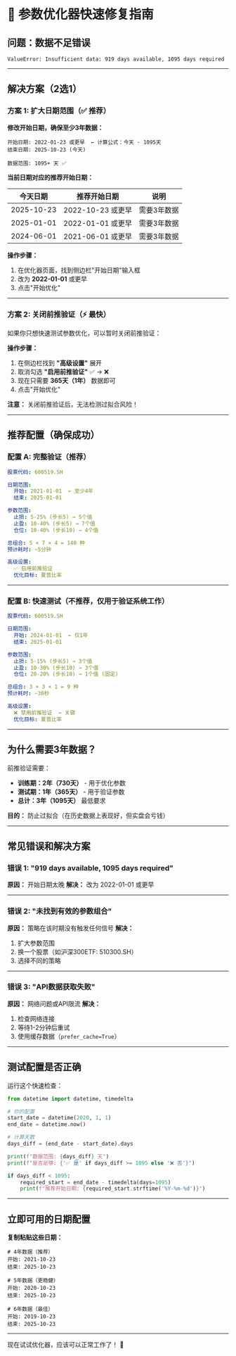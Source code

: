 # 🔧 参数优化器快速修复指南

## 问题：数据不足错误

```
ValueError: Insufficient data: 919 days available, 1095 days required
```

---

## 解决方案（2选1）

### 方案 1: 扩大日期范围（✅ 推荐）

**修改开始日期，确保至少3年数据：**

```
开始日期: 2022-01-23 或更早  ← 计算公式：今天 - 1095天
结束日期: 2025-10-23 (今天)

数据范围: 1095+ 天 ✅
```

**当前日期对应的推荐开始日期：**

| 今天日期 | 推荐开始日期 | 说明 |
|---------|-------------|------|
| 2025-10-23 | 2022-10-23 或更早 | 需要3年数据 |
| 2025-01-01 | 2022-01-01 或更早 | 需要3年数据 |
| 2024-06-01 | 2021-06-01 或更早 | 需要3年数据 |

**操作步骤：**
1. 在优化器页面，找到侧边栏"开始日期"输入框
2. 改为 **2022-01-01** 或更早
3. 点击"开始优化"

---

### 方案 2: 关闭前推验证（⚡ 最快）

如果你只想快速测试参数优化，可以暂时关闭前推验证：

**操作步骤：**
1. 在侧边栏找到 **"高级设置"** 展开
2. 取消勾选 **"启用前推验证"** ✅ → ❌
3. 现在只需要 **365天（1年）** 数据即可
4. 点击"开始优化"

**注意：** 关闭前推验证后，无法检测过拟合风险！

---

## 推荐配置（确保成功）

### 配置 A: 完整验证（推荐）

```yaml
股票代码: 600519.SH

日期范围:
  开始: 2021-01-01  ← 至少4年
  结束: 2025-01-01

参数范围:
  止损: 5-25% (步长5) → 5个值
  止盈: 10-40% (步长5) → 7个值
  仓位: 10-40% (步长10) → 4个值

总组合: 5 × 7 × 4 = 140 种
预计耗时: ~5分钟

高级设置:
  ✅ 启用前推验证
  优化目标: 夏普比率
```

---

### 配置 B: 快速测试（不推荐，仅用于验证系统工作）

```yaml
股票代码: 600519.SH

日期范围:
  开始: 2024-01-01  ← 仅1年
  结束: 2025-01-01

参数范围:
  止损: 5-15% (步长5) → 3个值
  止盈: 10-30% (步长10) → 3个值
  仓位: 20-20% (步长10) → 1个值 (固定)

总组合: 3 × 3 × 1 = 9 种
预计耗时: ~30秒

高级设置:
  ❌ 禁用前推验证  ← 关键
  优化目标: 夏普比率
```

---

## 为什么需要3年数据？

前推验证需要：
- **训练期：2年（730天）** - 用于优化参数
- **测试期：1年（365天）** - 用于验证参数
- **总计：3年（1095天）** 最低要求

**目的：** 防止过拟合（在历史数据上表现好，但实盘会亏钱）

---

## 常见错误和解决方案

### 错误 1: "919 days available, 1095 days required"

**原因：** 开始日期太晚
**解决：** 改为 2022-01-01 或更早

---

### 错误 2: "未找到有效的参数组合"

**原因：** 策略在该时期没有触发任何信号
**解决：**
1. 扩大参数范围
2. 换一个股票（如沪深300ETF: 510300.SH）
3. 选择不同的策略

---

### 错误 3: "API数据获取失败"

**原因：** 网络问题或API限流
**解决：**
1. 检查网络连接
2. 等待1-2分钟后重试
3. 使用缓存数据（`prefer_cache=True`）

---

## 测试配置是否正确

运行这个快速检查：

```python
from datetime import datetime, timedelta

# 你的配置
start_date = datetime(2020, 1, 1)
end_date = datetime.now()

# 计算天数
days_diff = (end_date - start_date).days

print(f"数据范围: {days_diff} 天")
print(f"是否足够: {'✅ 是' if days_diff >= 1095 else '❌ 否'}")

if days_diff < 1095:
    required_start = end_date - timedelta(days=1095)
    print(f"推荐开始日期: {required_start.strftime('%Y-%m-%d')}")
```

---

## 立即可用的日期配置

**复制粘贴这些日期：**

```
# 4年数据（推荐）
开始: 2021-10-23
结束: 2025-10-23

# 5年数据（更稳健）
开始: 2020-10-23
结束: 2025-10-23

# 6年数据（最佳）
开始: 2019-10-23
结束: 2025-10-23
```

---

现在试试优化器，应该可以正常工作了！ 🚀
